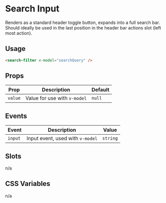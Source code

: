 # Search Input

Renders as a standard header toggle button, expands into a full search bar. Should ideally be used
in the last position in the header bar actions slot (left most action).

## Usage

```html
<search-filter v-model="searchQuery" />
```

## Props
| Prop    | Description                  | Default |
|---------|------------------------------|---------|
| `value` | Value for use with `v-model` | `null`  |

## Events
| Event   | Description                      | Value    |
|---------|----------------------------------|----------|
| `input` | Input event, used with `v-model` | `string` |

## Slots
n/a

## CSS Variables
n/a
